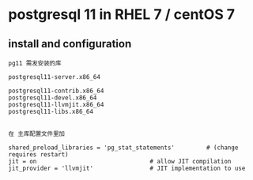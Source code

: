 # postgresql 11  in RHEL 7 / centOS 7



## install and configuration 



```
pg11 需发安装的库

postgresql11-server.x86_64

postgresql11-contrib.x86_64
postgresql11-devel.x86_64
postgresql11-llvmjit.x86_64 
postgresql11-libs.x86_64 


```





```
在 主库配置文件里加

shared_preload_libraries = 'pg_stat_statements'         # (change requires restart)
jit = on                                # allow JIT compilation
jit_provider = 'llvmjit'                # JIT implementation to use

```


